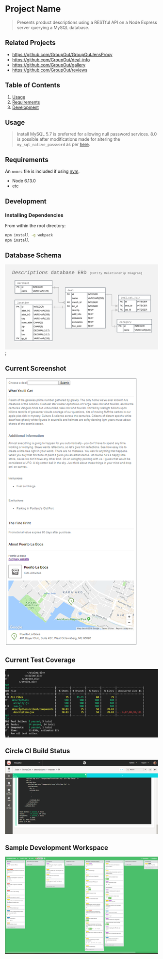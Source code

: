 # Project Name

> Presents product descriptions using a RESTful API
> on a Node Express server querying a MySQL database.

## Related Projects

- https://github.com/GroupOut/GroupOutJensProxy
- https://github.com/GroupOut/deal-info
- https://github.com/GroupOut/gallery
- https://github.com/GroupOut/reviews

## Table of Contents

1.  [Usage](#Usage)
1.  [Requirements](#requirements)
1.  [Development](#development)

## Usage

> Install MySQL
> 5.7 is preferred for allowing null password services.
> 8.0 is possible after modifications made for altering the `my_sql_native_password` as per [here](https://github.com/mysqljs/mysql/issues/1507).

## Requirements

An `nvmrc` file is included if using [nvm](https://github.com/creationix/nvm).

- Node 6.13.0
- etc

## Development

### Installing Dependencies

From within the root directory:

```sh
npm install -g webpack
npm install
```

## Database Schema

![Descriptions Database Entity Relationship Diagram](./images/ERD_descriptionsDB-v1.4.png);

## Current Screenshot

![Descriptions Page View ScreenShot](./images/currentSampleWebsiteView_v1.png)

## Current Test Coverage

![Descriptions Test Coverage](./images/currentTestingState_v1.png)

## Circle CI Build Status

![Descriptions Build Status](./images/currentTestList_v1.png)

## Sample Development Workspace

![Sample Trello Board](./images/trelloBoardSample.png)
